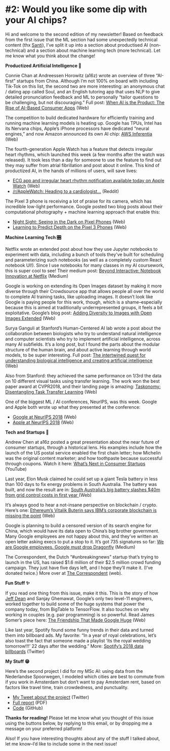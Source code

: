 # #2: Would you like some dip with your AI chips? 

Hi and welcome to the second edition of my newsletter!
Based on feedback from the first issue that the ML section had some unexpectedly technical content (thx [Santi](https://twitter.com/santigoodtime?utm_campaign=Dynamically%20Typed&utm_medium=email&utm_source=Revue%20newsletter)), I’ve split it up into a section about productised AI (non-technical) and a section about machine learning tech (more technical).
Let me know what you think about the change!

**Productized Artificial Intelligence 🔌**

Connie Chan at Andreessen Horowitz (a16z) wrote an overview of three “AI-first” startups from China.
Although I’m not 100% on board with including Tik-Tok on this list, the second two are more interesting: an anonymous chat / dating app called Soul, and an English tutoring app that uses NLP to give detailed pronunciation feedback and ML to personally “tailor questions to be challenging, but not discouraging.” Full post: [When AI is the Product: The Rise of AI-Based Consumer Apps](https://a16z.com/2018/12/03/when-ai-is-the-product-the-rise-of-ai-based-consumer-apps/?utm_campaign=Dynamically%20Typed&utm_medium=email&utm_source=Revue%20newsletter) (Web)

The competition to build dedicated hardware for efficiently training and running machine learning models is heating up.
Google has TPUs, Intel has its Nervana chips, Apple’s iPhone processors have dedicated “neural engines,” and now Amazon announced its own AI chip: [AWS Inferentia](https://aws.amazon.com/machine-learning/inferentia/?utm_campaign=Dynamically%20Typed&utm_medium=email&utm_source=Revue%20newsletter) (Web)

The fourth-generation Apple Watch has a feature that detects irregular heart rhythms, which launched this week (a few months after the watch was released).
It took less than a day for someone to use the feature to find out they may suffer from atrial fibrillation and post about it online.
This kind of productized AI, in the hands of millions of users, will save lives:

* [ECG app and irregular heart rhythm notification available today on Apple Watch](https://www.apple.com/newsroom/2018/12/ecg-app-and-irregular-heart-rhythm-notification-available-today-on-apple-watch/?utm_campaign=Dynamically%20Typed&utm_medium=email&utm_source=Revue%20newsletter) (Web)
* [/r/AppleWatch: Heading to a cardiologist…](https://www.reddit.com/r/AppleWatch/comments/a40qm5/heading_to_a_cardiologist/?utm_campaign=Dynamically%20Typed&utm_medium=email&utm_source=Revue%20newsletter) (Reddit)

The Pixel 3 phone is receiving a lot of praise for its camera, which has incredible low-light performance.
Google posted two blog posts about their computational photography + machine learning approach that enable this:

* [Night Sight: Seeing in the Dark on Pixel Phones](http://ai.googleblog.com/2018/11/night-sight-seeing-in-dark-on-pixel.html?utm_campaign=Dynamically%20Typed&utm_medium=email&utm_source=Revue%20newsletter) (Web)
* [Learning to Predict Depth on the Pixel 3 Phones](http://ai.googleblog.com/2018/11/learning-to-predict-depth-on-pixel-3.html?utm_campaign=Dynamically%20Typed&utm_medium=email&utm_source=Revue%20newsletter) (Web)

**Machine Learning Tech 🎛**

Netflix wrote an extended post about how they use Jupyter notebooks to experiment with data, including a bunch of tools they’ve built for scheduling and parameterizing such notebooks (as well as a completely custom React notebook UI!).
Since I use notebooks for many classes in my AI coursework, this is super cool to see!
Their medium post: [Beyond Interactive: Notebook Innovation at Netflix](https://medium.com/netflix-techblog/notebook-innovation-591ee3221233?utm_campaign=Dynamically%20Typed&utm_medium=email&utm_source=Revue%20newsletter) (Medium)

Google is working on extending its Open Images dataset by making it more diverse through their Crowdsource app that allows people all over the world to complete AI training tasks, like uploading images.
It doesn’t look like Google is paying people for this work, though, which is a shame–especially because this is aimed at traditionally underrepresented groups, it feels a bit exploitative.
Google’s blog post: [Adding Diversity to Images with Open Images Extended](http://ai.googleblog.com/2018/12/adding-diversity-to-images-with-open.html?utm_campaign=Dynamically%20Typed&utm_medium=email&utm_source=Revue%20newsletter) (Web)

Surya Ganguli at Stanford’s Human-Centered AI lab wrote a post about the collaboration between biologists who try to understand natural intelligence and computer scientists who try to implement artificial intelligence, across many AI subfields.
It’s a long post, but I found the parts about the modular structure of the human brain, and about active learning through world models, to be super interesting.
Full post: [The intertwined quest for understanding biological intelligence and creating artificial intelligence](https://hai.stanford.edu/news/the_intertwined_quest_for_understanding_biological_intelligence_and_creating_artificial_intelligence/?utm_campaign=Dynamically%20Typed&utm_medium=email&utm_source=Revue%20newsletter) (Web)

Also from Stanford: they achieved the same performance on 1/3rd the data on 10 different visual tasks using transfer learning.
The work won the best paper award at CVPR2018, and their landing page is amazing: [Taskonomy: Disentangling Task Transfer Learning](http://taskonomy.stanford.edu/?utm_campaign=Dynamically%20Typed&utm_medium=email&utm_source=Revue%20newsletter) (Web)

One of the biggest ML / AI conferences, NeurIPS, was this week.
Google and Apple both wrote up what they presented at the conference:

* [Google at NeurIPS 2018](https://ai.googleblog.com/2018/12/google-at-neurips-2018.html?utm_campaign=Dynamically%20Typed&utm_medium=email&utm_source=Revue%20newsletter) (Web)
* [Apple at NeurIPS 2018](https://machinelearning.apple.com/2018/11/29/apple-at-neurips-2018.html?utm_campaign=Dynamically%20Typed&utm_medium=email&utm_source=Revue%20newsletter) (Web)

**Tech and Startups 🚀**

Andrew Chen at a16z posted a great presentation about the near future of consumer startups, through a historical lens.
His examples include how the launch of the US postal service enabled the first chain letter; how Michelin was the original content marketer; and how toothpaste because successful through coupons.
Watch it here: [What’s Next in Consumer Startups](https://www.youtube.com/watch?utm_campaign=Dynamically%20Typed&utm_medium=email&utm_source=Revue%20newsletter&v=_QQq9-qOuo8) (YouTube)

Last year, Elon Musk claimed he could set up a giant Tesla battery in less than 100 days to fix energy problems in South Australia.
The battery was built, and now the result are in: [South Australia’s big battery slashes $40m from grid control costs in first year ](https://www.afr.com/business/energy/solar-energy/south-australias-big-battery-slashes-40m-from-grid-control-costs-in-first-year-20181205-h18ql1?utm_campaign=Dynamically%20Typed&utm_medium=email&utm_source=Revue%20newsletter)(Web)

It’s always good to hear a not-insane perspective on blockchain / crypto.
Here’s one: [Ethereum’s Vitalik Buterin says IBM’s corporate blockchain is missing the point](https://qz.com/1471152/ethereums-vitalik-buterin-says-ibms-corporate-blockchain-is-missing-the-point/?utm_campaign=Dynamically%20Typed&utm_medium=email&utm_source=Revue%20newsletter) (Web)

Google is planning to build a censored version of its search engine for China, which would have its data open to China’s big brother government.
Many Google employees are not happy about this, and they’ve written an open letter asking execs to put a stop to it.
It’s got 735 signatures so far: [We are Google employees.
Google must drop Dragonfly](https://medium.com/@googlersagainstdragonfly/we-are-google-employees-google-must-drop-dragonfly-4c8a30c5e5eb?utm_campaign=Dynamically%20Typed&utm_medium=email&utm_source=Revue%20newsletter) (Medium)

The Correspondent, the Dutch “#unbreakingnews” startup that’s trying to launch in the US, has raised $1.6 million of their $2.5 million crowd funding campaign.
They just have five days left, and I hope they’ll make it.
(I’ve donated twice.) More over at [The Correspondent](https://thecorrespondent.com/?utm_campaign=Dynamically%20Typed&utm_medium=email&utm_source=Revue%20newsletter) (web).

**Fun Stuff ✨**

If you read one thing from this issue, make it this.
This is the story of how [Jeff Dean](https://www.quora.com/What-are-all-the-Jeff-Dean-facts?utm_campaign=Dynamically%20Typed&utm_medium=email&utm_source=Revue%20newsletter) and Sanjay Ghemawat, Google’s only two level-11 engineers, worked together to build some of the huge systems that power the company today, from BigTable to TensorFlow.
It also touches on why working in couples (e.g.
pair programming) is so powerful.
Read James Somer’s piece here: [The Friendship That Made Google Huge](https://www.newyorker.com/magazine/2018/12/10/the-friendship-that-made-google-huge?utm_campaign=Dynamically%20Typed&utm_medium=email&utm_source=Revue%20newsletter) (Web)

Like last year, Spotify found some funny trends in their data and turned them into billboard ads.
My favorite: “In a year of royal celebrations, let’s also toast the fact that someone made a playlist ‘its the royal wedding tomorrow!!!’ 22 days after the wedding.” More: [Spotify’s 2018 data billboards](https://twitter.com/juanbuis/status/1067802508112928769?utm_campaign=Dynamically%20Typed&utm_medium=email&utm_source=Revue%20newsletter) (Twitter)

**My Stuff 😁**

Here’s the second project I did for my MSc AI: using data from the Nederlandse Spoorwegen, I modeled which cities are best to commute from if you work in Amsterdam but don’t want to pay Amsterdam rent, based on factors like travel time, train crowdedness, and punctuality.

* [My Tweet about the project](https://twitter.com/layon_overwhale/status/1069595534330142720?utm_campaign=Dynamically%20Typed&utm_medium=email&utm_source=Revue%20newsletter) (Twitter)
* [Full report](https://github.com/leonoverweel/infr-11124-stn/blob/master/project/stn-report.pdf?utm_campaign=Dynamically%20Typed&utm_medium=email&utm_source=Revue%20newsletter) (PDF)
* [Code](https://github.com/leonoverweel/infr-11124-stn/tree/master/project?utm_campaign=Dynamically%20Typed&utm_medium=email&utm_source=Revue%20newsletter) (GitHub)

**Thanks for reading!**
Please let me know what you thought of this issue using the buttons below, by replying to this email, or by dropping me a message on your preferred platform!

Also!
If you have interesting thoughts about any of the stuff I talked about, let me know–I’d like to include some in the next issue!